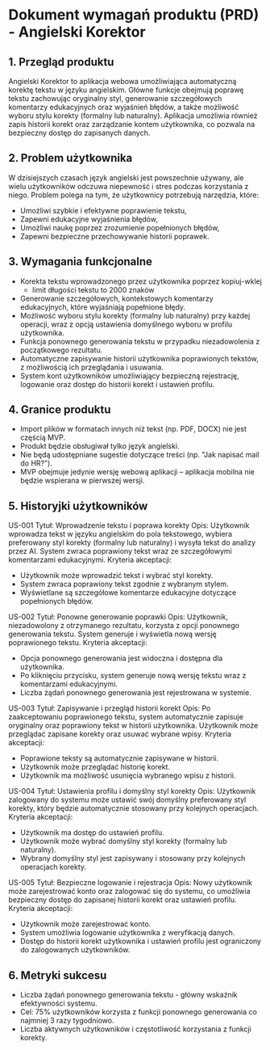 # Dokument wymagań produktu (PRD) - Angielski Korektor

## 1. Przegląd produktu
Angielski Korektor to aplikacja webowa umożliwiająca automatyczną korektę tekstu w języku angielskim. Główne funkcje obejmują poprawę tekstu zachowując oryginalny styl, generowanie szczegółowych komentarzy edukacyjnych oraz wyjaśnień błędów, a także możliwość wyboru stylu korekty (formalny lub naturalny). Aplikacja umożliwia również zapis historii korekt oraz zarządzanie kontem użytkownika, co pozwala na bezpieczny dostęp do zapisanych danych.

## 2. Problem użytkownika
W dzisiejszych czasach język angielski jest powszechnie używany, ale wielu użytkowników odczuwa niepewność i stres podczas korzystania z niego. Problem polega na tym, że użytkownicy potrzebują narzędzia, które:
- Umożliwi szybkie i efektywne poprawienie tekstu,
- Zapewni edukacyjne wyjaśnienia błędów,
- Umożliwi naukę poprzez zrozumienie popełnionych błędów,
- Zapewni bezpieczne przechowywanie historii poprawek.

## 3. Wymagania funkcjonalne
- Korekta tekstu wprowadzonego przez użytkownika poprzez kopiuj-wklej
  - limit długości tekstu to 2000 znaków
- Generowanie szczegółowych, kontekstowych komentarzy edukacyjnych, które wyjaśniają popełnione błędy.
- Możliwość wyboru stylu korekty (formalny lub naturalny) przy każdej operacji, wraz z opcją ustawienia domyślnego wyboru w profilu użytkownika.
- Funkcja ponownego generowania tekstu w przypadku niezadowolenia z początkowego rezultatu.
- Automatyczne zapisywanie historii użytkownika poprawionych tekstów, z możliwością ich przeglądania i usuwania.
- System kont użytkowników umożliwiający bezpieczną rejestrację, logowanie oraz dostęp do historii korekt i ustawień profilu.

## 4. Granice produktu
- Import plików w formatach innych niż tekst (np. PDF, DOCX) nie jest częścią MVP.
- Produkt będzie obsługiwał tylko język angielski.
- Nie będą udostępniane sugestie dotyczące treści (np. "Jak napisać mail do HR?").
- MVP obejmuje jedynie wersję webową aplikacji – aplikacja mobilna nie będzie wspierana w pierwszej wersji.

## 5. Historyjki użytkowników
US-001
Tytuł: Wprowadzenie tekstu i poprawa korekty
Opis: Użytkownik wprowadza tekst w języku angielskim do pola tekstowego, wybiera preferowany styl korekty (formalny lub naturalny) i wysyła tekst do analizy przez AI. System zwraca poprawiony tekst wraz ze szczegółowymi komentarzami edukacyjnymi.
Kryteria akceptacji:
- Użytkownik może wprowadzić tekst i wybrać styl korekty.
- System zwraca poprawiony tekst zgodnie z wybranym stylem.
- Wyświetlane są szczegółowe komentarze edukacyjne dotyczące popełnionych błędów.

US-002
Tytuł: Ponowne generowanie poprawki
Opis: Użytkownik, niezadowolony z otrzymanego rezultatu, korzysta z opcji ponownego generowania tekstu. System generuje i wyświetla nową wersję poprawionego tekstu.
Kryteria akceptacji:
- Opcja ponownego generowania jest widoczna i dostępna dla użytkownika.
- Po kliknięciu przycisku, system generuje nową wersję tekstu wraz z komentarzami edukacyjnymi.
- Liczba żądań ponownego generowania jest rejestrowana w systemie.

US-003
Tytuł: Zapisywanie i przegląd historii korekt
Opis: Po zaakceptowaniu poprawionego tekstu, system automatycznie zapisuje oryginalny oraz poprawiony tekst w historii użytkownika. Użytkownik może przeglądać zapisane korekty oraz usuwać wybrane wpisy.
Kryteria akceptacji:
- Poprawione teksty są automatycznie zapisywane w historii.
- Użytkownik może przeglądać historię korekt.
- Użytkownik ma możliwość usunięcia wybranego wpisu z historii.

US-004
Tytuł: Ustawienia profilu i domyślny styl korekty
Opis: Użytkownik zalogowany do systemu może ustawić swój domyślny preferowany styl korekty, który będzie automatycznie stosowany przy kolejnych operacjach.
Kryteria akceptacji:
- Użytkownik ma dostęp do ustawień profilu.
- Użytkownik może wybrać domyślny styl korekty (formalny lub naturalny).
- Wybrany domyślny styl jest zapisywany i stosowany przy kolejnych operacjach korekty.

US-005
Tytuł: Bezpieczne logowanie i rejestracja
Opis: Nowy użytkownik może zarejestrować konto oraz zalogować się do systemu, co umożliwia bezpieczny dostęp do zapisanej historii korekt oraz ustawień profilu.
Kryteria akceptacji:
- Użytkownik może zarejestrować konto.
- System umożliwia logowanie użytkownika z weryfikacją danych.
- Dostęp do historii korekt użytkownika i ustawień profilu jest ograniczony do zalogowanych użytkowników.

## 6. Metryki sukcesu
- Liczba żądań ponownego generowania tekstu - główny wskaźnik efektywności systemu.
- Cel: 75% użytkowników korzysta z funkcji ponownego generowania co najmniej 3 razy tygodniowo.
- Liczba aktywnych użytkowników i częstotliwość korzystania z funkcji korekty. 